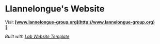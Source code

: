 
# Llannelongue's Website

Visit **[www.lannelongue-group.org](http://www.lannelongue-group.org)** 🚀

_Built with [Lab Website Template](https://greene-lab.gitbook.io/lab-website-template-docs)_
